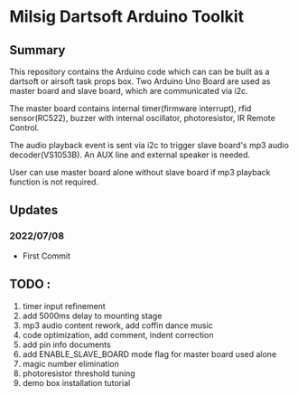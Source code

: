 # Milsig Dartsoft Arduino Toolkit

## Summary
This repository contains the Arduino code which can can be built as a dartsoft or airsoft task props box. Two Arduino Uno Board are used as master board and slave board,  which are communicated via i2c. 

The master board contains internal timer(firmware interrupt), rfid sensor(RC522), buzzer with internal oscillator, photoresistor, IR Remote Control. 

The audio playback event is sent via i2c to trigger slave board's mp3 audio decoder(VS1053B). An AUX line and external speaker is needed. 

User can use master board alone without slave board if mp3 playback function is not required.


## Updates 

### 2022/07/08
* First Commit


## TODO : 
1. timer input refinement
2. add 5000ms delay to mounting stage
3. mp3 audio content rework, add coffin dance music
4. code optimization, add comment, indent correction
5. add pin info documents
6. add ENABLE_SLAVE_BOARD mode flag for master board used alone
7. magic number elimination
8. photoresistor threshold tuning
9. demo box installation tutorial
